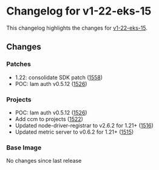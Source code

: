 # Changelog for v1-22-eks-15

This changelog highlights the changes for [v1-22-eks-15](https://github.com/aws/eks-distro/tree/v1-22-eks-15).

## Changes

### Patches
* 1.22: consolidate SDK patch ([1558](https://github.com/aws/eks-distro/pull/1558))
* POC: Iam auth v0.5.12 ([1526](https://github.com/aws/eks-distro/pull/1526))

### Projects
* POC: Iam auth v0.5.12 ([1526](https://github.com/aws/eks-distro/pull/1526))
* Add ccm to projects ([1522](https://github.com/aws/eks-distro/pull/1522))
* Updated node-driver-registrar to v2.6.2 for 1.21+ ([1516](https://github.com/aws/eks-distro/pull/1516))
* Updated metric server to v0.6.2 for 1.21+ ([1515](https://github.com/aws/eks-distro/pull/1515))

### Base Image
No changes since last release

